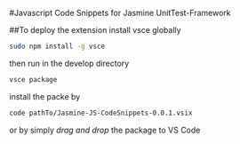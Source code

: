 #Javascript Code Snippets for Jasmine UnitTest-Framework

##To deploy the extension
install vsce globally
```bash
sudo npm install -g vsce
```

then run in the develop directory
```bash
vsce package
```

install the packe by 
```bash
code pathTo/Jasmine-JS-CodeSnippets-0.0.1.vsix
```
or by simply _drag and drop_ the package to VS Code
